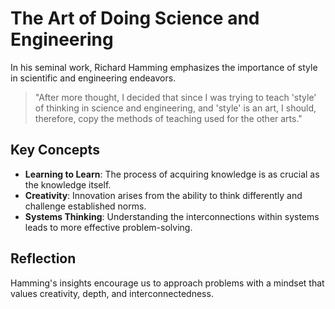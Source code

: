 # The Art of Doing Science and Engineering

In his seminal work, Richard Hamming emphasizes the importance of style in scientific and engineering endeavors.

> "After more thought, I decided that since I was trying to teach 'style' of thinking in science and engineering, and 'style' is an art, I should, therefore, copy the methods of teaching used for the other arts."

## Key Concepts

- **Learning to Learn**: The process of acquiring knowledge is as crucial as the knowledge itself.
- **Creativity**: Innovation arises from the ability to think differently and challenge established norms.
- **Systems Thinking**: Understanding the interconnections within systems leads to more effective problem-solving.

## Reflection

Hamming's insights encourage us to approach problems with a mindset that values creativity, depth, and interconnectedness.